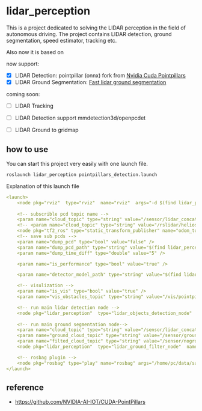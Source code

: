 # lidar_perception

This is a project dedicated to solving the LIDAR perception in the field of autonomous driving. The project contains LIDAR detection, ground segmentation, speed estimator, tracking etc. 

Also now it is based on 

now support:
- [x] LIDAR Detection: pointpillar (onnx) fork from [Nvidia Cuda Pointpillars](https://github.com/NVIDIA-AI-IOT/CUDA-PointPillars)
- [x] LIDAR Ground Segmentation: [Fast lidar ground segmentation](https://ieeexplore.ieee.org/document/7989591) 

coming soon:
- [ ] LIDAR Tracking 
- [ ] LIDAR Detection support mmdetection3d/openpcdet 
- [ ] LIDAR Ground to gridmap 


## how to use 
You can start this project very easily with one launch file.
```bash
roslaunch lidar_perception pointpillars_detection.launch
```

Explanation of this launch file
```yaml
<launch>
    <node pkg="rviz"  type="rviz"  name="rviz"  args="-d $(find lidar_perception)/rviz/detection.rviz"></node>
    
    <!-- subscrible pcd topic name -->
    <param name="cloud_topic" type="string" value="/sensor/lidar_concat/points" />
    <!-- <param name="cloud_topic" type="string" value="/rslidar/helios/points" /> -->
    <node pkg="tf2_ros" type="static_transform_publisher" name="odom_to_helios" args="1.0 0 1.131 0 0 0 1 odom rslidar/helios" />
    <!-- save sub pcds -->
    <param name="dump_pcd" type="bool" value="false" />
    <param name="dump_pcd_path" type="string" value="$(find lidar_perception)/PCDS" />
    <param name="dump_time_diff" type="double" value="5" />

    <param name="is_performance" type="bool" value="true" />

    <param name="detector_model_path" type="string" value="$(find lidar_perception)/onnxs/pointpillar.onnx" />

    <!-- visulization -->
    <param name="is_vis" type="bool" value="true" />
    <param name="vis_obstacles_topic" type="string" value="/vis/pointpillars/obstacles" />

    <!-- run main lidar detection node -->
    <node pkg="lidar_perception"  type="lidar_objects_detection_node"  name="lidar_objects_detection"  output="screen"></node>
    
    <!-- run main ground segmentation node-->
    <param name="cloud_topic" type="string" value="/sensor/lidar_concat/points" />
    <param name="ground_cloud_topic" type="string" value="/sensor/ground/points" />
    <param name="filted_cloud_topic" type="string" value="/sensor/noground/points" />
    <node pkg="lidar_perception"  type="lidar_ground_filter_node"  name="lidar_ground_segmentation"  output="screen"></node>

    <!-- rosbag plugin -->
    <node pkg="rosbag" type="play" name="rosbag" args="/home/pc/data/sample/20220525_outside_samples_lidar_concated_2022-05-29-14-59-20.bag"/>
</launch>
```
## reference  

* https://github.com/NVIDIA-AI-IOT/CUDA-PointPillars
